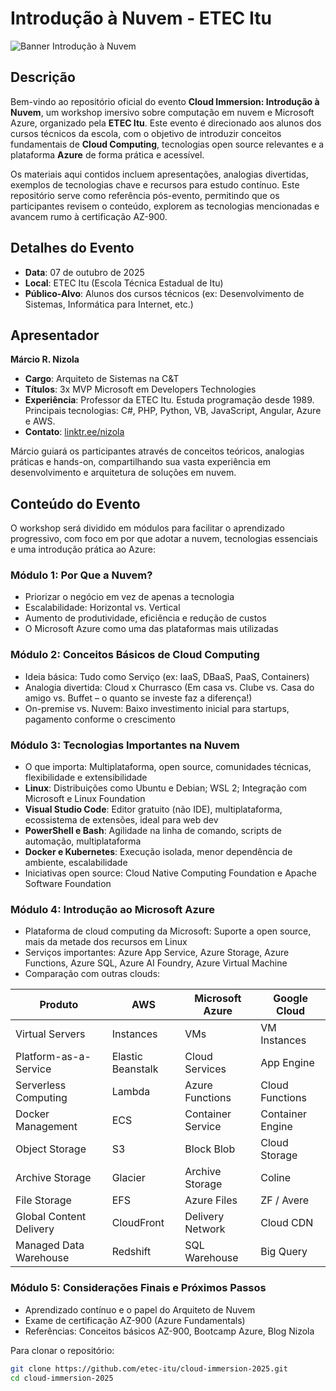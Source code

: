 # Introdução à Nuvem - ETEC Itu

![Banner Introdução à Nuvem](https://via.placeholder.com/800x200/0078D4/FFFFFF?text=Introdu%C3%A7%C3%A3o+%C3%A0+Nuvem+ETEC+Itu) 

## Descrição

Bem-vindo ao repositório oficial do evento **Cloud Immersion: Introdução à Nuvem**, um workshop imersivo sobre computação em nuvem e Microsoft Azure, organizado pela **ETEC Itu**. Este evento é direcionado aos alunos dos cursos técnicos da escola, com o objetivo de introduzir conceitos fundamentais de **Cloud Computing**, tecnologias open source relevantes e a plataforma **Azure** de forma prática e acessível.

Os materiais aqui contidos incluem apresentações, analogias divertidas, exemplos de tecnologias chave e recursos para estudo contínuo. Este repositório serve como referência pós-evento, permitindo que os participantes revisem o conteúdo, explorem as tecnologias mencionadas e avancem rumo à certificação AZ-900.

## Detalhes do Evento

- **Data**: 07 de outubro de 2025
- **Local**: ETEC Itu (Escola Técnica Estadual de Itu)
- **Público-Alvo**: Alunos dos cursos técnicos (ex: Desenvolvimento de Sistemas, Informática para Internet, etc.)

## Apresentador

**Márcio R. Nizola**  
- **Cargo**: Arquiteto de Sistemas na C&T  
- **Títulos**: 3x MVP Microsoft em Developers Technologies  
- **Experiência**: Professor da ETEC Itu. Estuda programação desde 1989. Principais tecnologias: C#, PHP, Python, VB, JavaScript, Angular, Azure e AWS.  
- **Contato**: [linktr.ee/nizola](http://linktr.ee/nizola)  

Márcio guiará os participantes através de conceitos teóricos, analogias práticas e hands-on, compartilhando sua vasta experiência em desenvolvimento e arquitetura de soluções em nuvem.

## Conteúdo do Evento

O workshop será dividido em módulos para facilitar o aprendizado progressivo, com foco em por que adotar a nuvem, tecnologias essenciais e uma introdução prática ao Azure:

### Módulo 1: Por Que a Nuvem?
- Priorizar o negócio em vez de apenas a tecnologia
- Escalabilidade: Horizontal vs. Vertical
- Aumento de produtividade, eficiência e redução de custos
- O Microsoft Azure como uma das plataformas mais utilizadas

### Módulo 2: Conceitos Básicos de Cloud Computing
- Ideia básica: Tudo como Serviço (ex: IaaS, DBaaS, PaaS, Containers)
- Analogia divertida: Cloud x Churrasco (Em casa vs. Clube vs. Casa do amigo vs. Buffet – o quanto se investe faz a diferença!)
- On-premise vs. Nuvem: Baixo investimento inicial para startups, pagamento conforme o crescimento

### Módulo 3: Tecnologias Importantes na Nuvem
- O que importa: Multiplataforma, open source, comunidades técnicas, flexibilidade e extensibilidade
- **Linux**: Distribuições como Ubuntu e Debian; WSL 2; Integração com Microsoft e Linux Foundation
- **Visual Studio Code**: Editor gratuito (não IDE), multiplataforma, ecossistema de extensões, ideal para web dev
- **PowerShell e Bash**: Agilidade na linha de comando, scripts de automação, multiplataforma
- **Docker e Kubernetes**: Execução isolada, menor dependência de ambiente, escalabilidade
- Iniciativas open source: Cloud Native Computing Foundation e Apache Software Foundation

### Módulo 4: Introdução ao Microsoft Azure
- Plataforma de cloud computing da Microsoft: Suporte a open source, mais da metade dos recursos em Linux
- Serviços importantes: Azure App Service, Azure Storage, Azure Functions, Azure SQL, Azure AI Foundry, Azure Virtual Machine
- Comparação com outras clouds:

| Produto                  | AWS              | Microsoft Azure       | Google Cloud       |
|--------------------------|------------------|-----------------------|--------------------|
| Virtual Servers         | Instances       | VMs                  | VM Instances      |
| Platform-as-a-Service   | Elastic Beanstalk | Cloud Services      | App Engine        |
| Serverless Computing    | Lambda          | Azure Functions      | Cloud Functions   |
| Docker Management       | ECS             | Container Service    | Container Engine  |
| Object Storage          | S3              | Block Blob           | Cloud Storage     |
| Archive Storage         | Glacier         | Archive Storage      | Coline            |
| File Storage            | EFS             | Azure Files          | ZF / Avere        |
| Global Content Delivery | CloudFront      | Delivery Network     | Cloud CDN         |
| Managed Data Warehouse  | Redshift        | SQL Warehouse        | Big Query         |

### Módulo 5: Considerações Finais e Próximos Passos
- Aprendizado contínuo e o papel do Arquiteto de Nuvem
- Exame de certificação AZ-900 (Azure Fundamentals)
- Referências: Conceitos básicos AZ-900, Bootcamp Azure, Blog Nizola [](https://nizola.medium.com)

Para clonar o repositório:
```bash
git clone https://github.com/etec-itu/cloud-immersion-2025.git
cd cloud-immersion-2025